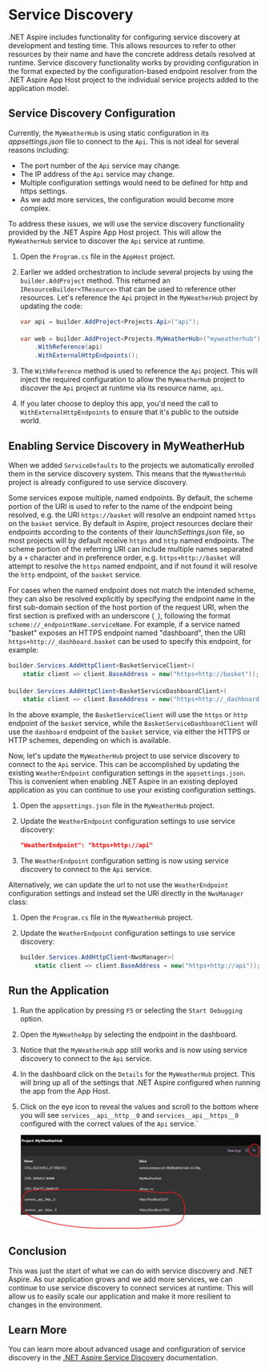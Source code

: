 # Service Discovery

.NET Aspire includes functionality for configuring service discovery at development and testing time. This allows resources to refer to other resources by their name and have the concrete address details resolved at runtime. Service discovery functionality works by providing configuration in the format expected by the configuration-based endpoint resolver from the .NET Aspire App Host project to the individual service projects added to the application model.

## Service Discovery Configuration

Currently, the `MyWeatherHub` is using static configuration in its *appsettings.json* file to connect to the `Api`. This is not ideal for several reasons including:

- The port number of the `Api` service may change.
- The IP address of the `Api` service may change.
- Multiple configuration settings would need to be defined for http and https settings.
- As we add more services, the configuration would become more complex.

To address these issues, we will use the service discovery functionality provided by the .NET Aspire App Host project. This will allow the `MyWeatherHub` service to discover the `Api` service at runtime.

1. Open the `Program.cs` file in the `AppHost` project.
1. Earlier we added orchestration to include several projects by using the `builder.AddProject` method. This returned an `IResourceBuilder<TResource>` that can be used to reference other resources. Let's reference the `Api` project in the `MyWeatherHub` project by updating the code:

    ```csharp
    var api = builder.AddProject<Projects.Api>("api");

    var web = builder.AddProject<Projects.MyWeatherHub>("myweatherhub")
        .WithReference(api)
        .WithExternalHttpEndpoints();
    ```

1. The `WithReference` method is used to reference the `Api` project. This will inject the required configuration to allow the `MyWeatherHub` project to discover the `Api` project at runtime via its resource name, `api`.
1. If you later choose to deploy this app, you'd need the call to `WithExternalHttpEndpoints` to ensure that it's public to the outside world.

## Enabling Service Discovery in MyWeatherHub

When we added `ServiceDefaults` to the projects we automatically enrolled them in the service discovery system. This means that the `MyWeatherHub` project is already configured to use service discovery.

Some services expose multiple, named endpoints. By default, the scheme portion of the URI is used to refer to the name of the endpoint being resolved, e.g. the URI `https://basket` will resolve an endpoint named `https` on the `basket` service. By default in Aspire, project resources declare their endpoints according to the contents of their *launchSettings.json* file, so most projects will by default receive `https` and `http` named endpoints. The scheme portion of the referring URI can include multiple names separated by a `+` character and in preference order, e.g. `https+http://basket` will attempt to resolve the `https` named endpoint, and if not found it will resolve the `http` endpoint, of the `basket` service.

For cases when the named endpoint does not match the intended scheme, they can also be resolved explicitly by specifying the endpoint name in the first sub-domain section of the host portion of the request URI, when the first section is prefixed with an underscore (`_`), following the format `scheme://_endpointName.serviceName`. For example, if a service named "basket" exposes an HTTPS endpoint named "dashboard", then the URI `https+http://_dashboard.basket` can be used to specify this endpoint, for example:

```csharp
builder.Services.AddHttpClient<BasketServiceClient>(
    static client => client.BaseAddress = new("https+http://basket"));

builder.Services.AddHttpClient<BasketServiceDashboardClient>(
    static client => client.BaseAddress = new("https+http://_dashboard.basket"));
```

In the above example, the `BasketServiceClient` will use the `https` or `http` endpoint of the `basket` service, while the `BasketServiceDashboardClient` will use the `dashboard` endpoint of the `basket` service, via either the HTTPS or HTTP schemes, depending on which is available.

Now, let's update the `MyWeatherHub` project to use service discovery to connect to the `Api` service. This can be accomplished by updating the existing `WeatherEndpoint` configuration settings in the `appsettings.json`. This is convenient when enabling .NET Aspire in an existing deployed application as you can continue to use your existing configuration settings.

1. Open the `appsettings.json` file in the `MyWeatherHub` project.

1. Update the `WeatherEndpoint` configuration settings to use service discovery:

    ```json
    "WeatherEndpoint": "https+http://api"
    ```

1. The `WeatherEndpoint` configuration setting is now using service discovery to connect to the `Api` service.

Alternatively, we can update the url to not use the `WeatherEndpoint` configuration settings and instead set the URI directly in the `NwsManager` class:

1. Open the `Program.cs` file in the `MyWeatherHub` project.
1. Update the `WeatherEndpoint` configuration settings to use service discovery:

    ```csharp
    builder.Services.AddHttpClient<NwsManager>(
        static client => client.BaseAddress = new("https+http://api"));
    ```

## Run the Application

1. Run the application by pressing `F5` or selecting the `Start Debugging` option.
1. Open the `MyWeatheApp` by selecting the endpoint in the dashboard.
1. Notice that the `MyWeatherHub` app still works and is now using service discovery to connect to the `Api` service.
1. In the dashboard click on the `Details` for the `MyWeatherHub` project. This will bring up all of the settings that .NET Aspire configured when running the app from the App Host.
1. Click on the eye icon to reveal the values and scroll to the bottom where you will see `services__api__http__0` and `services__api__https__0` configured with the correct values of the `Api` service.`

    ![Service discovery settings in the dashboard](media/dashboard-servicediscovery.png)

## Conclusion

This was just the start of what we can do with service discovery and .NET Aspire. As our application grows and we add more services, we can continue to use service discovery to connect services at runtime. This will allow us to easily scale our application and make it more resilient to changes in the environment.

## Learn More

You can learn more about advanced usage and configuration of service discovery in the [.NET Aspire Service Discovery](https://learn.microsoft.com/dotnet/aspire/service-discovery/overview) documentation.
